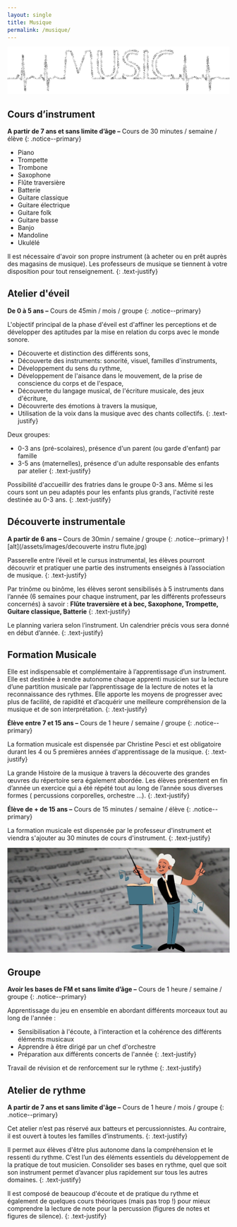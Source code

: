 ```yaml
---
layout: single
title: Musique
permalink: /musique/
---
```

![alt](/assets/images/musique-3-nb.png)

## Cours d’instrument
**A partir de 7 ans et sans limite d’âge –** Cours de 30 minutes / semaine / élève 
{: .notice--primary}

- Piano
- Trompette
- Trombone
- Saxophone
- Flûte traversière
- Batterie
- Guitare classique
- Guitare électrique
- Guitare folk
- Guitare basse
- Banjo
- Mandoline
- Ukulélé 

Il est nécessaire d'avoir son propre instrument (à acheter ou en prêt auprès des magasins de musique). 
Les professeurs de musique se tiennent à votre disposition pour tout renseignement.
{: .text-justify}

## Atelier d'éveil
**De 0 à 5 ans –** Cours de 45min / mois / groupe 
{: .notice--primary}

L'objectif principal de la phase d'éveil est d'affiner les perceptions et de développer des aptitudes par la mise en relation du corps avec le monde sonore.
- Découverte et distinction des différents sons,
- Découverte des instruments: sonorité, visuel, familles d'instruments,
- Développement du sens du rythme,
- Développement de l'aisance dans le mouvement, de la prise de conscience du corps et de l'espace,
- Découverte du langage musical, de l'écriture musicale, des jeux d'écriture,
- Découvrerte des émotions à travers la musique,
- Utilisation de la voix dans la musique avec des chants collectifs.
{: .text-justify}


Deux groupes:
- 0-3 ans (pré-scolaires), présence d'un parent (ou garde d'enfant) par famille
- 3-5 ans (maternelles), présence d'un adulte responsable des enfants par atelier
{: .text-justify}

Possibilité d'accueillir des fratries dans le groupe 0-3 ans. Même si les cours sont un peu adaptés pour les enfants plus grands, l'activité reste destinée au 0-3 ans.
{: .text-justify}

## Découverte instrumentale
**A partir de 6 ans –** Cours de 30min / semaine / groupe 
{: .notice--primary}
![alt](/assets/images/decouverte instru flute.jpg)

Passerelle entre l’éveil et le cursus instrumental, les élèves pourront découvrir et pratiquer une partie des instruments enseignés à l’association de musique.
{: .text-justify}

Par trinôme ou binôme, les élèves seront sensibilisés à 5 instruments dans l’année (6 semaines pour chaque instrument, par les différents professeurs concernés) à savoir : **Flûte traversière et à bec, Saxophone, Trompette, Guitare classique, Batterie**
{: .text-justify}

Le planning variera selon l’instrument. Un calendrier précis vous sera donné en début d’année. 
{: .text-justify}

## Formation Musicale 
Elle est indispensable et complémentaire à l’apprentissage d’un instrument.
Elle est destinée à rendre autonome chaque apprenti musicien sur la lecture d’une partition musicale par l’apprentissage de la lecture de notes et la reconnaissance des rythmes. Elle apporte les moyens de progresser avec plus de facilité, de rapidité et d’acquérir une meilleure compréhension de la musique et de son interprétation.
{: .text-justify}

**Élève entre 7 et 15 ans –** Cours de 1 heure / semaine / groupe 
{: .notice--primary}

La formation musicale est dispensée par Christine Pesci et est obligatoire durant les 4 ou 5 premières années d'apprentissage de la musique. 
{: .text-justify}

La grande Histoire de la musique à travers la découverte des grandes œuvres du répertoire sera également abordée.
Les élèves présentent en fin d’année un exercice qui a été répété tout au long de l’année sous diverses formes ( percussions corporelles, orchestre …).
{: .text-justify}

**Élève de + de 15 ans –** Cours de 15 minutes / semaine / élève
{: .notice--primary}

La formation musicale est dispensée par le professeur d'instrument et viendra s'ajouter au 30 minutes de cours d'instrument. 
{: .text-justify}

![alt](/assets/images/musique-6.jpg)

## Groupe 
**Avoir les bases de FM et sans limite d’âge –** Cours de 1 heure / semaine / groupe 
{: .notice--primary}

Apprentissage du jeu en ensemble en abordant différents morceaux tout au long de l'année :
- Sensibilisation à l'écoute, à l'interaction et la cohérence des différents éléments musicaux
- Apprendre à être dirigé par un chef d'orchestre
- Préparation aux différents concerts de l'année
{: .text-justify}

Travail de révision et de renforcement sur le rythme
{: .text-justify}

## Atelier de rythme
**A partir de 7 ans et sans limite d'âge –** Cours de 1 heure / mois / groupe 
{: .notice--primary}

Cet atelier n’est pas réservé aux batteurs et percussionnistes. Au contraire, il est ouvert à toutes les familles d’instruments.
{: .text-justify}

Il permet aux élèves d'être plus autonome dans la compréhension et le ressenti du rythme. C’est l’un des éléments essentiels du développement de la pratique de tout musicien. Consolider ses bases en rythme, quel que soit son instrument permet d’avancer plus rapidement sur tous les autres domaines.
{: .text-justify}

Il est composé de beaucoup d'écoute et de pratique du rythme et également de quelques cours théoriques (mais pas trop !) pour mieux comprendre la lecture de note pour la percussion (figures de notes et figures de silence).
{: .text-justify}